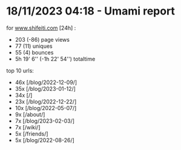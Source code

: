 # 18/11/2023 04:18 - Umami report
for www.shifeiti.com [24h] :

 - 203 (-86) page views
 - 77 (11) uniques
 - 55 (4) bounces
 - 5h 19' 6'' (-1h 22' 54'') totaltime


top 10 urls:
 - 46x [/blog/2022-12-09/]
 - 35x [/blog/2023-01-12/]
 - 34x [/]
 - 23x [/blog/2022-12-22/]
 - 10x [/blog/2022-05-07/]
 - 9x [/about/]
 - 7x [/blog/2023-02-03/]
 - 7x [/wiki/]
 - 5x [/friends/]
 - 5x [/blog/2022-08-26/]


